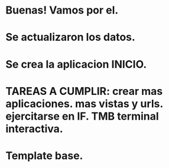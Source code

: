 # Buenas! Vamos por el. 
# Se actualizaron los datos.  
# Se crea la aplicacion INICIO. 
# TAREAS A CUMPLIR: crear mas aplicaciones. mas vistas y urls. ejercitarse en IF. TMB terminal interactiva.
# Template base. 



